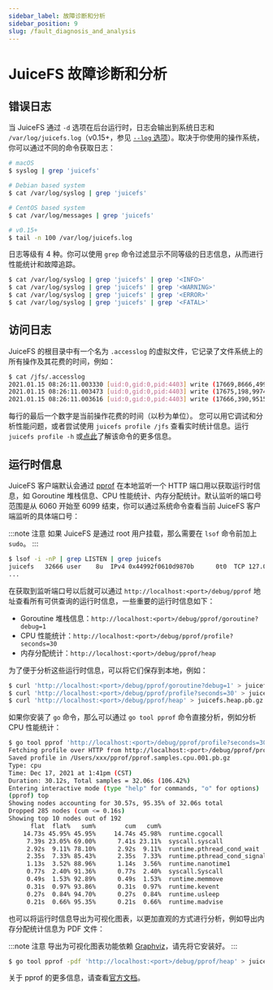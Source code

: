 ```yaml
---
sidebar_label: 故障诊断和分析
sidebar_position: 9
slug: /fault_diagnosis_and_analysis
---
```


# JuiceFS 故障诊断和分析

## 错误日志

当 JuiceFS 通过 `-d` 选项在后台运行时，日志会输出到系统日志和 `/var/log/juicefs.log`（v0.15+，参见 [`--log` 选项](../reference/command_reference.md#juicefs-mount)）。取决于你使用的操作系统，你可以通过不同的命令获取日志：

```bash
# macOS
$ syslog | grep 'juicefs'

# Debian based system
$ cat /var/log/syslog | grep 'juicefs'

# CentOS based system
$ cat /var/log/messages | grep 'juicefs'

# v0.15+
$ tail -n 100 /var/log/juicefs.log
```

日志等级有 4 种。你可以使用 `grep` 命令过滤显示不同等级的日志信息，从而进行性能统计和故障追踪。

```bash
$ cat /var/log/syslog | grep 'juicefs' | grep '<INFO>'
$ cat /var/log/syslog | grep 'juicefs' | grep '<WARNING>'
$ cat /var/log/syslog | grep 'juicefs' | grep '<ERROR>'
$ cat /var/log/syslog | grep 'juicefs' | grep '<FATAL>'
```

## 访问日志

JuiceFS 的根目录中有一个名为 `.accesslog` 的虚拟文件，它记录了文件系统上的所有操作及其花费的时间，例如：

```bash
$ cat /jfs/.accesslog
2021.01.15 08:26:11.003330 [uid:0,gid:0,pid:4403] write (17669,8666,4993160): OK <0.000010>
2021.01.15 08:26:11.003473 [uid:0,gid:0,pid:4403] write (17675,198,997439): OK <0.000014>
2021.01.15 08:26:11.003616 [uid:0,gid:0,pid:4403] write (17666,390,951582): OK <0.000006>
```

每行的最后一个数字是当前操作花费的时间（以秒为单位）。 您可以用它调试和分析性能问题，或者尝试使用 `juicefs profile /jfs` 查看实时统计信息。运行 `juicefs profile -h` 或[点此](../benchmark/operations_profiling.md)了解该命令的更多信息。

## 运行时信息

JuiceFS 客户端默认会通过 [pprof](https://pkg.go.dev/net/http/pprof) 在本地监听一个 HTTP 端口用以获取运行时信息，如 Goroutine 堆栈信息、CPU 性能统计、内存分配统计。默认监听的端口号范围是从 6060 开始至 6099 结束，你可以通过系统命令查看当前 JuiceFS 客户端监听的具体端口号：

:::note 注意
如果 JuiceFS 是通过 root 用户挂载，那么需要在 `lsof` 命令前加上 `sudo`。
:::

```bash
$ lsof -i -nP | grep LISTEN | grep juicefs
juicefs   32666 user    8u  IPv4 0x44992f0610d9870b      0t0  TCP 127.0.0.1:6061 (LISTEN)
...
```

在获取到监听端口号以后就可以通过 `http://localhost:<port>/debug/pprof` 地址查看所有可供查询的运行时信息，一些重要的运行时信息如下：

- Goroutine 堆栈信息：`http://localhost:<port>/debug/pprof/goroutine?debug=1`
- CPU 性能统计：`http://localhost:<port>/debug/pprof/profile?seconds=30`
- 内存分配统计：`http://localhost:<port>/debug/pprof/heap`

为了便于分析这些运行时信息，可以将它们保存到本地，例如：

```bash
$ curl 'http://localhost:<port>/debug/pprof/goroutine?debug=1' > juicefs.goroutine.txt
$ curl 'http://localhost:<port>/debug/pprof/profile?seconds=30' > juicefs.cpu.pb.gz
$ curl 'http://localhost:<port>/debug/pprof/heap' > juicefs.heap.pb.gz
```

如果你安装了 `go` 命令，那么可以通过 `go tool pprof` 命令直接分析，例如分析 CPU 性能统计：

```bash
$ go tool pprof 'http://localhost:<port>/debug/pprof/profile?seconds=30'
Fetching profile over HTTP from http://localhost:<port>/debug/pprof/profile?seconds=30
Saved profile in /Users/xxx/pprof/pprof.samples.cpu.001.pb.gz
Type: cpu
Time: Dec 17, 2021 at 1:41pm (CST)
Duration: 30.12s, Total samples = 32.06s (106.42%)
Entering interactive mode (type "help" for commands, "o" for options)
(pprof) top
Showing nodes accounting for 30.57s, 95.35% of 32.06s total
Dropped 285 nodes (cum <= 0.16s)
Showing top 10 nodes out of 192
      flat  flat%   sum%        cum   cum%
    14.73s 45.95% 45.95%     14.74s 45.98%  runtime.cgocall
     7.39s 23.05% 69.00%      7.41s 23.11%  syscall.syscall
     2.92s  9.11% 78.10%      2.92s  9.11%  runtime.pthread_cond_wait
     2.35s  7.33% 85.43%      2.35s  7.33%  runtime.pthread_cond_signal
     1.13s  3.52% 88.96%      1.14s  3.56%  runtime.nanotime1
     0.77s  2.40% 91.36%      0.77s  2.40%  syscall.Syscall
     0.49s  1.53% 92.89%      0.49s  1.53%  runtime.memmove
     0.31s  0.97% 93.86%      0.31s  0.97%  runtime.kevent
     0.27s  0.84% 94.70%      0.27s  0.84%  runtime.usleep
     0.21s  0.66% 95.35%      0.21s  0.66%  runtime.madvise
```

也可以将运行时信息导出为可视化图表，以更加直观的方式进行分析，例如导出内存分配统计信息为 PDF 文件：

:::note 注意
导出为可视化图表功能依赖 [Graphviz](https://graphviz.org)，请先将它安装好。
:::

```bash
$ go tool pprof -pdf 'http://localhost:<port>/debug/pprof/heap' > juicefs.heap.pdf
```

关于 pprof 的更多信息，请查看[官方文档](https://github.com/google/pprof/blob/master/doc/README.md)。
